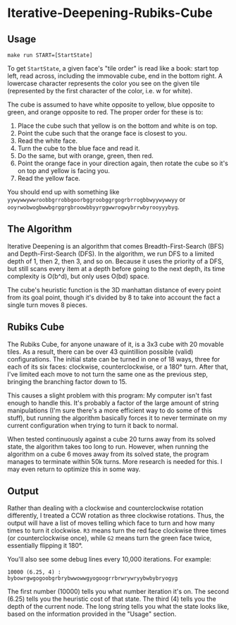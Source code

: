# Iterative-Deepening-Rubiks-Cube

## Usage

`make run START=[StartState]`

To get `StartState`, a given face's "tile order" is read like a book: start top left, read across, including the immovable cube, end in the bottom right. A lowercase character represents the color you see on the given tile (represented by the first character of the color, i.e. w for white).

The cube is assumed to have white opposite to yellow, blue opposite to green, and orange opposite to red. The proper order for these is to:
1. Place the cube such that yellow is on the bottom and white is on top.
2. Point the cube such that the orange face is closest to you.
3. Read the white face.
4. Turn the cube to the blue face and read it.
5. Do the same, but with orange, green, then red.
6. Point the orange face in your direction again, then rotate the cube so it's on top and yellow is facing you.
7. Read the yellow face.

You should end up with something like `yywywwywwroobbgrrobbgoorbggroobggrgogrbrrogbbwyywywwyy` or `ooyrwobwogbwwbgrggrgbroowbbyyrggwwrogwybrrwbyrooyyybyg`.

## The Algorithm

Iterative Deepening is an algorithm that comes Breadth-First-Search (BFS) and Depth-First-Search (DFS). In the algorithm, we run DFS to a limited depth of 1, then 2, then 3, and so on. Because it uses the priority of a DFS, but still scans every item at a depth before going to the next depth, its time complexity is O(b^d), but only uses O(bd) space.

The cube's heuristic function is the 3D manhattan distance of every point from its goal point, though it's divided by 8 to take into account the fact a single turn moves 8 pieces.

## Rubiks Cube

The Rubiks Cube, for anyone unaware of it, is a 3x3 cube with 20 movable tiles. As a result, there can be over 43 quintillion possible (valid) configurations. The initial state can be turned in one of 18 ways, three for each of its six faces: clockwise, counterclockwise, or a 180° turn. After that, I've limited each move to not turn the same one as the previous step, bringing the branching factor down to 15.

This causes a slight problem with this program: My computer isn't fast enough to handle this. It's probably a factor of the large amount of string manipulations (I'm sure there's a more efficient way to do some of this stuff), but running the algorithm basically forces it to never terminate on my current configuration when trying to turn it back to normal.

When tested continuously against a cube 20 turns away from its solved state, the algorithm takes too long to run. However, when running the algorithm on a cube 6 moves away from its solved state, the program manages to terminate within 50k turns. More research is needed for this. I may even return to optimize this in some way.

## Output

Rather than dealing with a clockwise and counterclockwise rotation differently, I treated a CCW rotation as three clockwise rotations. Thus, the output will have a list of moves telling which face to turn and how many times to turn it clockwise. `R3` means turn the red face clockwise three times (or counterclockwise once), while `G2` means turn the green face twice, essentially flipping it 180°.

You'll also see some debug lines every 10,000 iterations. For example:

`10000 (6.25, 4) : bybowrgwgogoobgrbrybwwowwgyogoogrrbrwrywryybwbybryogyg`

The first number (10000) tells you what number iteration it's on. The second (6.25) tells you the heuristic cost of that state. The third (4) tells you the depth of the current node. The long string tells you what the state looks like, based on the information provided in the "Usage" section.